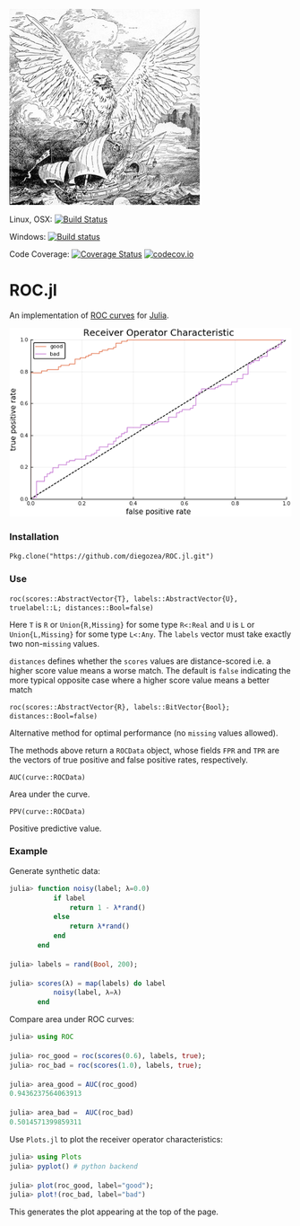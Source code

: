 ![Roc destroying Sindbad's ship from The Book of Knowledge, The Grolier Society, 1911](docs/src/assets/ROC.jpg)

Linux, OSX: [![Build Status](https://travis-ci.org/diegozea/ROC.jl.svg)](https://travis-ci.org/diegozea/ROC.jl)

Windows: [![Build status](https://ci.appveyor.com/api/projects/status/0v9fnq2s3w2xnggj/branch/master?svg=true)](https://ci.appveyor.com/project/diegozea/roc-jl/branch/master)

Code Coverage: [![Coverage Status](https://coveralls.io/repos/diegozea/ROC.jl/badge.svg?branch=master&service=github)](https://coveralls.io/github/diegozea/ROC.jl?branch=master) [![codecov.io](http://codecov.io/github/diegozea/ROC.jl/coverage.svg?branch=master)](http://codecov.io/github/diegozea/ROC.jl?branch=master)


# ROC.jl

An implementation of [ROC curves](http://en.wikipedia.org/wiki/Receiver_operating_characteristic) for [Julia](http://julialang.org/).

![](docs/src/assets/rocs.png)

### Installation

```
Pkg.clone("https://github.com/diegozea/ROC.jl.git")
```

### Use

```
roc(scores::AbstractVector{T}, labels::AbstractVector{U}, truelabel::L; distances::Bool=false)
```

Here `T` is `R` or `Union{R,Missing}` for some type `R<:Real` and `U`
is `L` or `Union{L,Missing}` for some type `L<:Any`. The `labels`
vector must take exactly two non-`missing` values.

`distances` defines whether the `scores` values are distance-scored i.e. a higher score value means a worse match. The default is `false` indicating the more typical opposite case where a higher score value means a better match

```
roc(scores::AbstractVector{R}, labels::BitVector{Bool}; distances::Bool=false)
```

Alternative method for optimal performance (no `missing` values allowed).


The methods above return a `ROCData` object, whose fields `FPR` and
`TPR` are the vectors of true positive and false positive rates,
respectively.

```
AUC(curve::ROCData)
```

Area under the curve.

```
PPV(curve::ROCData)
```
Positive predictive value.


### Example

Generate synthetic data:

````julia
julia> function noisy(label; λ=0.0)
           if label
               return 1 - λ*rand()
           else
               return λ*rand()
           end
       end

julia> labels = rand(Bool, 200);

julia> scores(λ) = map(labels) do label
           noisy(label, λ=λ)
       end
````

Compare area under ROC curves:

````julia
julia> using ROC

julia> roc_good = roc(scores(0.6), labels, true);
julia> roc_bad = roc(scores(1.0), labels, true);

julia> area_good = AUC(roc_good)
0.9436237564063913

julia> area_bad =  AUC(roc_bad)
0.5014571399859311
````

Use `Plots.jl` to plot the receiver operator characteristics:

````julia
julia> using Plots
julia> pyplot() # python backend

julia> plot(roc_good, label="good");
julia> plot!(roc_bad, label="bad")
````

This generates the plot appearing at the top of the page.
